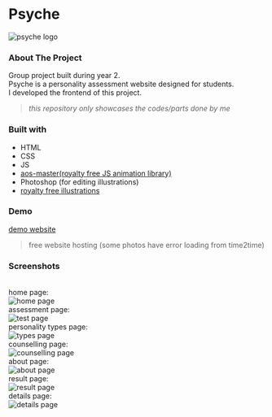 # Psyche
![psyche logo](logo.png)
### About The Project
Group project built during year 2. <br/>
Psyche is a personality assessment website designed for students.<br/>
I developed the frontend of this project.
> *this repository only showcases the codes/parts done by me*
### Built with
- HTML
- CSS
- JS
- [aos-master(royalty free JS animation library)](https://michalsnik.github.io/aos/)
- Photoshop (for editing illustrations)
- [royalty free illustrations](https://www.freepik.com/author/macrovector)
### Demo
[demo website](https://psychedemodemo.000webhostapp.com/)
> free website hosting (some photos have error loading from time2time)
### Screenshots
<br/>home page: <br/>
![home page](/Screenshots/Home1.png)
<br/>assessment page:<br/>
![test page](/Screenshots/Test1.png)
<br/>personality types page:<br/>
![types page](/Screenshots/Type1.png)
<br/>counselling page:<br/>
![counselling page](/Screenshots/Counselling1.png)
<br/>about page:<br/>
![about page](/Screenshots/About1.png)
<br/>result page:<br/>
![result page](/Screenshots/Result1.png)
<br/>details page:<br/>
![details page](/Screenshots/Details1.png)
